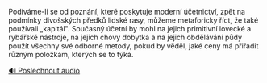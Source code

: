 
Podíváme-li se od poznání, které poskytuje moderní účetnictví, zpět na podmínky divošských předků lidské rasy, můžeme metaforicky říct, že také používali „kapitál". Současný účetní by mohl na jejich primitivní lovecké a rybářské nástroje, na jejich chovy dobytka a na jejich obdělávání půdy použít všechny své odborné metody, pokud by věděl, jaké ceny má přiřadit různým položkám, kterých se to týká.

[🔊 Poslechnout audio](/data/7-paragraphs/audio/chapter_51/para_007-Podvme-li-se-od-poznn-kter-poskytuje-modern.mp3)
